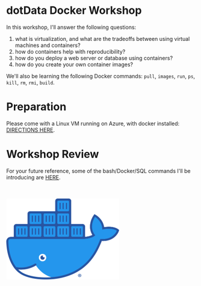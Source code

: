 # dotData Docker Workshop

In this workshop, I'll answer the following questions:

1. what is virtualization, and what are the tradeoffs between using virtual machines and containers?
2. how do containers help with reproducibility?
3. how do you deploy a web server or database using containers?
4. how do you create your own container images?

We'll also be learning the following Docker commands: `pull`,
`images`, `run`, `ps`, `kill`, `rm`, `rmi`, `build`.

# Preparation

Please come with a Linux VM running on Azure, with docker installed: [DIRECTIONS HERE](prep.html).

# Workshop Review

For your future reference, some of the bash/Docker/SQL commands I'll
be introducing are [HERE](commands.html).

<br><br>
<img src="Moby-logo.png" width=300>
